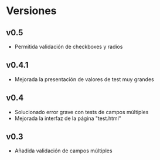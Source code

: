 # Versiones
## v0.5
- Permitida validación de checkboxes y radios

## v0.4.1
- Mejorada la presentación de valores de test muy grandes

## v0.4
- Solucionado error grave con tests de campos múltiples
- Mejorada la interfaz de la página "test.html"

## v0.3
- Añadida validación de campos múltiples
